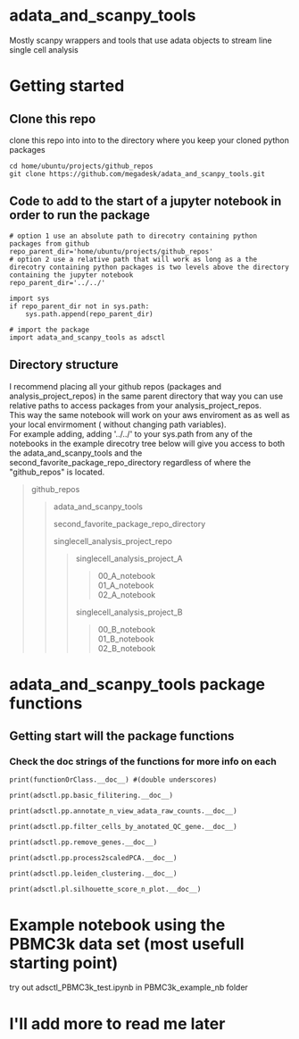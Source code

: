 # adata_and_scanpy_tools
Mostly scanpy wrappers and tools that use adata objects to stream line single cell analysis 

# Getting started

## Clone this repo

clone this repo into into to the directory where you keep your cloned python packages

```
cd home/ubuntu/projects/github_repos
git clone https://github.com/megadesk/adata_and_scanpy_tools.git
```

## Code to add to the start of a jupyter notebook in order to run the package
``` 
# option 1 use an absolute path to direcotry containing python packages from github
repo_parent_dir='home/ubuntu/projects/github_repos'
# option 2 use a relative path that will work as long as a the direcotry containing python packages is two levels above the directory containing the jupyter notebook
repo_parent_dir='../../'

import sys
if repo_parent_dir not in sys.path:
    sys.path.append(repo_parent_dir)

# import the package
import adata_and_scanpy_tools as adsctl

``` 
## Directory structure

I recommend placing all your github repos (packages and analysis_project_repos) in the same parent directory that way you can use relative paths to access packages from your analysis_project_repos.\
This way the same notebook will work on your aws enviroment as as well as your local envirmoment ( without changing path variables).\
For example adding, adding '../../' to your sys.path from any of the notebooks in the example direcotry tree below will give you access to both the adata_and_scanpy_tools and the second_favorite_package_repo_directory regardless of where the "github_repos" is located.
> github_repos
>> adata_and_scanpy_tools
>> 
>> second_favorite_package_repo_directory
>> 
>> singlecell_analysis_project_repo
>>> singlecell_analysis_project_A
>>>> 00_A_notebook\
>>>> 01_A_notebook\
>>>> 02_A_notebook
>>>
>>> singlecell_analysis_project_B
>>>> 00_B_notebook\
>>>> 01_B_notebook\
>>>> 02_B_notebook



# adata_and_scanpy_tools package functions

## Getting start will the package functions
### Check the doc strings of the functions for more info on each

`print(functionOrClass.__doc__) #(double underscores)`

`print(adsctl.pp.basic_filitering.__doc__)`

`print(adsctl.pp.annotate_n_view_adata_raw_counts.__doc__)`

`print(adsctl.pp.filter_cells_by_anotated_QC_gene.__doc__)`

`print(adsctl.pp.remove_genes.__doc__)`

`print(adsctl.pp.process2scaledPCA.__doc__)`

`print(adsctl.pp.leiden_clustering.__doc__)`

`print(adsctl.pl.silhouette_score_n_plot.__doc__)`

# Example notebook using the PBMC3k data set (most usefull starting point)

try out adsctl_PBMC3k_test.ipynb in PBMC3k_example_nb folder

# I'll add more to read me later
